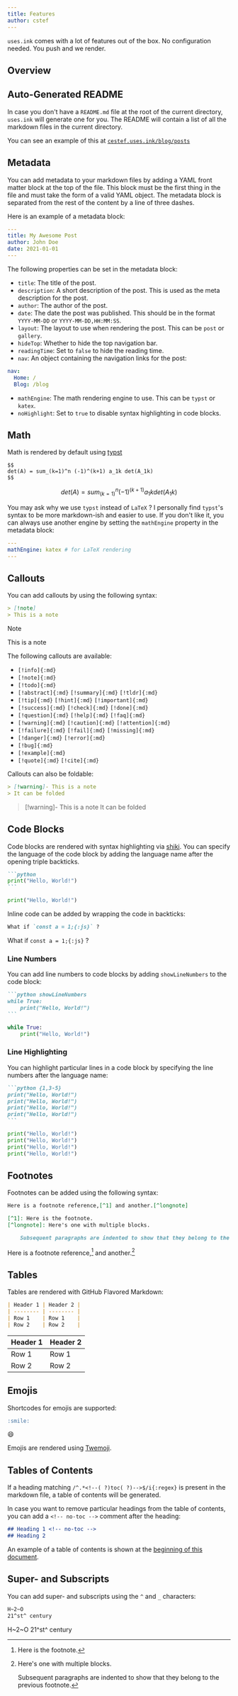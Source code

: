 ```yaml
---
title: Features
author: cstef
---
```


`uses.ink` comes with a lot of features out of the box. No configuration needed. You push and we render.

## Overview <!-- toc -->

## Auto-Generated README

In case you don't have a `README.md` file at the root of the current directory, `uses.ink` will generate one for you. The README will contain a list of all the markdown files in the current directory. 

You can see an example of this at [`cestef.uses.ink/blog/posts`](https://cestef.uses.ink/blog/posts)

## Metadata

You can add metadata to your markdown files by adding a YAML front matter block at the top of the file. This block must be the first thing in the file and must take the form of a valid YAML object. The metadata block is separated from the rest of the content by a line of three dashes.

Here is an example of a metadata block:

```yaml
---
title: My Awesome Post
author: John Doe
date: 2021-01-01
---
```

The following properties can be set in the metadata block:

- `title`: The title of the post.
- `description`: A short description of the post. This is used as the meta description for the post.
- `author`: The author of the post.
- `date`: The date the post was published. This should be in the format `YYYY-MM-DD` or `YYYY-MM-DD,HH:MM:SS`.
- `layout`: The layout to use when rendering the post. This can be `post` or `gallery`.
- `hideTop`: Whether to hide the top navigation bar.
- `readingTime`: Set to `false` to hide the reading time.
- `nav`: An object containing the navigation links for the post:
```yaml
nav:
  Home: /
  Blog: /blog        
``` 
- `mathEngine`: The math rendering engine to use. This can be `typst` or `katex`.
- `noHighlight`: Set to `true` to disable syntax highlighting in code blocks.

## Math

Math is rendered by default using [typst](https://github.com/typst/typst)

```typ
$$
det(A) = sum_(k=1)^n (-1)^(k+1) a_1k det(A_1k) 
$$
```

$$
det(A) = sum_(k=1)^n (-1)^(k+1) a_1k det(A_1k)
$$

You may ask why we use `typst` instead of `LaTeX` ? I personally find `typst`'s syntax to be more markdown-ish and easier to use. If you don't like it, you can always use another engine by setting the `mathEngine` property in the metadata block:

```yaml
---
mathEngine: katex # for LaTeX rendering
---
```

## Callouts

You can add callouts by using the following syntax:

```markdown
> [!note]
> This is a note
```

> [!note]
> This is a note

The following callouts are available:

- `[!info]{:md}`
- `[!note]{:md}`
- `[!todo]{:md}`
- `[!abstract]{:md}` `[!summary]{:md}`  `[!tldr]{:md}`
- `[!tip]{:md}`  `[!hint]{:md}`  `[!important]{:md}`
- `[!success]{:md}`  `[!check]{:md}`  `[!done]{:md}`
- `[!question]{:md}`  `[!help]{:md}`  `[!faq]{:md}`
- `[!warning]{:md}`  `[!caution]{:md}`  `[!attention]{:md}`
- `[!failure]{:md}`  `[!fail]{:md}`  `[!missing]{:md}`
- `[!danger]{:md}`  `[!error]{:md}`
- `[!bug]{:md}`
- `[!example]{:md}`
- `[!quote]{:md}`  `[!cite]{:md}`

Callouts can also be foldable:

```markdown
> [!warning]- This is a note
> It can be folded
```

> [!warning]- This is a note
> It can be folded

## Code Blocks

Code blocks are rendered with syntax highlighting via [shiki](https://shiki.matsu.io/).
You can specify the language of the code block by adding the language name after the opening triple backticks.

~~~markdown
```python
print("Hello, World!")
```
~~~

```python
print("Hello, World!")
```

Inline code can be added by wrapping the code in backticks:

```markdown
What if `const a = 1;{:js}` ?
```

What if `const a = 1;{:js}` ?

### Line Numbers <!-- no-toc -->

You can add line numbers to code blocks by adding `showLineNumbers` to the code block:

~~~markdown
```python showLineNumbers
while True:
    print("Hello, World!")
```
~~~

```python showLineNumbers
while True:
    print("Hello, World!")
```

### Line Highlighting <!-- no-toc -->

You can highlight particular lines in a code block by specifying the line numbers after the language name:

~~~markdown
```python {1,3-5}
print("Hello, World!")
print("Hello, World!")
print("Hello, World!")
print("Hello, World!")
```
~~~

```python {1,3-5}
print("Hello, World!")
print("Hello, World!")
print("Hello, World!")
print("Hello, World!")
```

## Footnotes

Footnotes can be added using the following syntax:

```markdown
Here is a footnote reference,[^1] and another.[^longnote]

[^1]: Here is the footnote.
[^longnote]: Here's one with multiple blocks.

    Subsequent paragraphs are indented to show that they belong to the previous footnote.
```

Here is a footnote reference,[^1] and another.[^longnote]

[^1]: Here is the footnote.
[^longnote]: Here's one with multiple blocks.

    Subsequent paragraphs are indented to show that they belong to the previous footnote.

## Tables

Tables are rendered with GitHub Flavored Markdown:

```markdown
| Header 1 | Header 2 |
| -------- | -------- |
| Row 1    | Row 1    |
| Row 2    | Row 2    |
```

| Header 1 | Header 2 |
| -------- | -------- |
| Row 1    | Row 1    |
| Row 2    | Row 2    |

## Emojis

Shortcodes for emojis are supported:

```markdown
:smile:
```

:smile:

Emojis are rendered using [Twemoji](https://twemoji.twitter.com/).


## Tables of Contents

If a heading matching `/^.*<!--( ?)toc( ?)-->$/i{:regex}` is present in the markdown file, a table of contents will be generated.

In case you want to remove particular headings from the table of contents, you can add a `<!-- no-toc -->` comment after the heading:

```markdown
## Heading 1 <!-- no-toc -->
## Heading 2
```

An example of a table of contents is shown at the [beginning of this document](#table-of-contents).

## Super- and Subscripts

You can add super- and subscripts using the `^` and `_` characters:

```markdown
H~2~O
21^st^ century
```

H~2~O
21^st^ century

